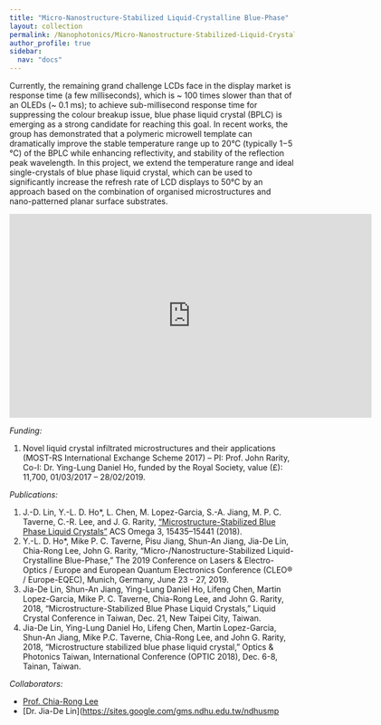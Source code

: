 ```yaml
---
title: "Micro-Nanostructure-Stabilized Liquid-Crystalline Blue-Phase"
layout: collection
permalink: /Nanophotonics/Micro-Nanostructure-Stabilized-Liquid-Crystalline-Blue-Phase/
author_profile: true
sidebar:
  nav: "docs"
---
```


<!--**Micro-Nanostructure-Stabilized Liquid-Crystalline Blue-Phase**-->

Currently, the remaining grand challenge LCDs face in the display market is response time (a few milliseconds), which is ~ 100 times slower than that of an OLEDs (~ 0.1 ms); to achieve sub-millisecond response time for suppressing the colour breakup issue, blue phase liquid crystal (BPLC) is emerging as a strong candidate for reaching this goal. In recent works, the group has demonstrated that a polymeric microwell template can dramatically improve the stable temperature range up to 20°C (typically 1−5 °C) of the BPLC while enhancing reflectivity, and stability of the reflection peak wavelength. In this project, we extend the temperature range and ideal single-crystals of blue phase liquid crystal, which can be used to significantly increase the refresh rate of LCD displays to 50°C by an approach based on the combination of organised microstructures and nano-patterned planar surface substrates. 

<!-- *Media:* -->
<!--* <https://www.youtube.com/watch?v=7xCw0-Glm3w>-->
<iframe width="640" height="360" src="https://www.youtube.com/embed/7xCw0-Glm3w" title="YouTube video player" frameborder="0" allow="accelerometer; autoplay; clipboard-write; encrypted-media; gyroscope; picture-in-picture" allowfullscreen></iframe>

*Funding:*

1. Novel liquid crystal infiltrated microstructures and their applications (MOST-RS International Exchange Scheme 2017) – PI: Prof. John Rarity, Co-I:  Dr. Ying-Lung Daniel Ho, funded by the Royal Society, value (£): 11,700, 01/03/2017 – 28/02/2019. 

*Publications:*

1. J.-D. Lin, Y.-L. D. Ho*, L. Chen, M. Lopez-Garcia, S.-A. Jiang, M. P. C. Taverne, C.-R. Lee, and J. G. Rarity, [“Microstructure-Stabilized Blue Phase Liquid Crystals”](https://doi.org/10.1021/acsomega.8b01749) ACS Omega 3, 15435–15441 (2018).
2. Y.-L. D. Ho*, Mike P. C. Taverne, Pisu Jiang, Shun-An Jiang, Jia-De Lin, Chia-Rong Lee, John G. Rarity, “Micro-/Nanostructure-Stabilized Liquid-Crystalline Blue-Phase,” The 2019 Conference on Lasers & Electro-Optics / Europe and European Quantum Electronics Conference (CLEO® / Europe-EQEC), Munich, Germany, June 23 - 27, 2019. 
3. Jia-De Lin, Shun-An Jiang, Ying-Lung Daniel Ho, Lifeng Chen, Martin Lopez-Garcia, Mike P. C. Taverne, Chia-Rong Lee, and John G. Rarity, 2018, “Microstructure-Stabilized Blue Phase Liquid Crystals,” Liquid Crystal Conference in Taiwan, Dec. 21, New Taipei City, Taiwan.
4. Jia-De Lin, Ying-Lung Daniel Ho, Lifeng Chen, Martin Lopez-Garcia, Shun-An Jiang, Mike P.C. Taverne, Chia-Rong Lee, and John G. Rarity, 2018, “Microstructure stabilized blue phase liquid crystal,” Optics & Photonics Taiwan, International Conference (OPTIC 2018), Dec. 6-8, Tainan, Taiwan. 


*Collaborators:*

* [Prof. Chia-Rong Lee](https://researchoutput.ncku.edu.tw/en/persons/chia-rong-lee)
* [Dr. Jia-De Lin](https://sites.google.com/gms.ndhu.edu.tw/ndhusmp
